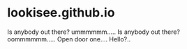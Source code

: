 # lookisee.github.io 
Is anybody out there?
ummmmmm.....
Is anybody out there?
oommmmmm.....
Open door one....   Hello?..
